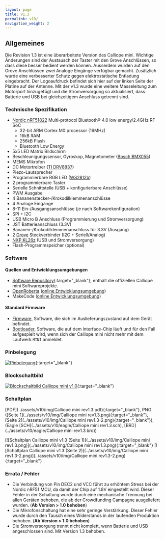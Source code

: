 ```yaml
---
layout: page
title: v1.3
permalink: v10/
navigation_weight: 2
---
```


## Allgemeines

Die Revision 1.3 ist eine überarbeitete Version des Calliope mini. Wichtige Änderungen sind der Austausch 
der Taster mit den Grove Anschlüssen, so dass diese besser bedient werden können. Ausserdem wurden auf den
Grove Anschlüssen zwei Analoge Eingänge verfügbar gemacht. Zusätzlich wurde eine verbesserter Schutz gegen
elektrostatische Entladung eingebracht. Der Logoaufdruck befindet sich hier auf der linken Seite
der Platine auf der Antenne. Mit der v1.3 wurde eine weitere Masseleitung zum Motorport hinzugefügt und die 
Stromversorgung so aktualisiert, dass Batterie und USB bei gleichzeitigem Anschluss getrennt sind.

### Technische Spezifikation  
  
* [Nordic nRF51822](https://www.nordicsemi.com/eng/Products/Bluetooth-low-energy/nRF51822) Multi-protocol Bluetooth® 4.0 low energy/2.4GHz RF SoC
    + 32-bit ARM Cortex M0 processor (16MHz)
    + 16kB RAM
    + 256kB Flash
    + Bluetooth Low Energy 
* 5x5 LED Matrix Bildschirm  
* Beschleunigungssensor, Gyroskop, Magnetometer ([Bosch BMX055](https://www.bosch-sensortec.com/bst/products/all_products/bmx055))
* MEMS Mikrofon
* DC Motortreiber ([TI DRV8837](http://www.ti.com/product/DRV8837))
* Piezo-Lautsprecher
* Programmierbare RGB LED ([WS2812b](https://cdn-shop.adafruit.com/datasheets/WS2812B.pdf))
* 2 programmierbare Taster
* Serielle Schnittstelle (USB + konfigurierbare Anschlüsse)
* PWM Ausgabe
* 4 Bananenstecker-/Krokodilklemmenanschlüsse
* 4 Analoge Eingänge
* 8-11 Ein-/Ausgangsanschlüsse (je nach Softwarekonfiguration)
* SPI + I2C
* USB Micro B Anschluss (Programmierung und Stromversorgung)
* JST Batterieanschluss (3.3V)
* Bananen-/Krokodilklemmenanschluss für 3.3V (Ausgang)
* 2 [Grove](http://wiki.seeed.cc/Grove_System/) Steckverbinder (I2C + Seriell/Analog)
* [NXP KL26z](http://www.nxp.com/products/microcontrollers-and-processors/arm-processors/kinetis-cortex-m-mcus/l-series-ultra-low-power-m0-plus/kinetis-kl2x-48-mhz-usb-ultra-low-power-microcontrollers-mcus-based-on-arm-cortex-m0-plus-core:KL2x?lang_cd=en) (USB und Stromversorgung)
* Flash-Programmspeicher (optional)

### Software

#### Quellen und Entwicklungsumgebungen

- [Software Repository](https://github.com/calliope-mini){:target="_blank"}, enthält die offiziellen Calliope mini Softwareprojekte.
- [OpenRoberta](https://github.com/OpenRoberta) ([online Entwicklungsumgebung](https://lab.open-roberta.org/))
- MakeCode ([online Entwicklungsumgebung](https://pxt.calliope.cc))

#### Standard Firmware

* [Firmware](https://github.com/calliope-mini/calliope-demo/releases/tag/v2.0), Software, die sich im Auslieferungszustand auf
dem Gerät befindet.
* [Bootloader](https://github.com/calliope-mini/production-test/releases/tag/bootloader-r1.0), Software, die auf dem Interface-Chip
läuft und für den Fall aufgespielt wird, wenn sich der Calliope mini nicht mehr mit dem Laufwerk `MINI` anmeldet.

### Pinbelegung

[![Pinbelegung](../assets/v10/img/Calliope_mini_1.0_pinout_fin.jpg)](../assets/v10/img/Calliope_mini_1.0_pinout_fin.jpg){:target="_blank"}

### Blockschaltbild

[![Blockschaltbild Calliope mini v1.0](../assets/v10/img/Calliope-mini-Blockschaltbild-01.png)](../assets/v10/img/Calliope-mini-Blockschaltbild-01.png){:target="_blank"}

### Schaltplan

[PDF](../assets/v10/img/Calliope mini rev1.3.pdf){:target="_blank"}, 
PNG ([Seite 1](../assets/v10/img/Calliope mini rev1.3.png){:target="_blank"}, [Seite 2](../assets/v10/img/Calliope mini rev1.3-2.png){:target="_blank"}),
(Eagle [SCH](../assets/v10/eagle/Calliope mini rev1.3.sch), [BRD](../assets/v10/eagle/Calliope mini rev1.3.brd))

[![Schaltplan Calliope mini v1.3 (Seite 1)](../assets/v10/img/Calliope mini rev1.3.png)](../assets/v10/img/Calliope mini rev1.3.png){:target="_blank"}
[![Schaltplan Calliope mini v1.3 (Seite 2)](../assets/v10/img/Calliope mini rev1.3-2.png)](../assets/v10/img/Calliope mini rev1.3-2.png){:target="_blank"}

### Errata / Fehler

* Die Verbindung von Pin DEC2 und VCC führt zu erhöhtem Stress bei der Nordic nRF51 MCU, da damit der Chip auf 1.8V eingestellt wird. Dieser Fehler in der Schaltung wurde durch eine mechanische Trennung bei allen Geräten behoben, die ab der Crowdfunding Campagne ausgeliefert wurden. (**Ab Version > 1.0 behoben**)
* Die Mikrofonschaltung hat eine sehr geringe Verstärkung. Dieser Fehler wurde durch den Tausch eines Widerstands in der laufenden Produktion behoben. (**Ab Version > 1.0 behoben**) 
* Die Stromversorgung trennt nicht komplett, wenn Batterie und USB angeschlossen sind. Mit Version 1.3 behoben.
